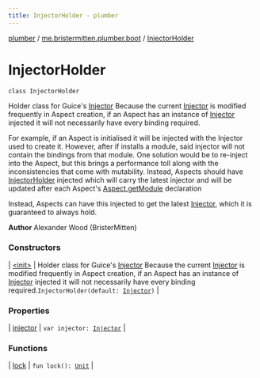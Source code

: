```yaml
---
title: InjectorHolder - plumber
---
```


[plumber](../../index.html) / [me.bristermitten.plumber.boot](../index.html) / [InjectorHolder](./index.html)

# InjectorHolder

`class InjectorHolder`

Holder class for Guice's [Injector](https://google.github.io/guice/api-docs/latest/javadoc/com/google/inject/Injector.html)
Because the current [Injector](https://google.github.io/guice/api-docs/latest/javadoc/com/google/inject/Injector.html) is modified frequently in Aspect creation, if an
Aspect has an instance of [Injector](https://google.github.io/guice/api-docs/latest/javadoc/com/google/inject/Injector.html) injected it will not necessarily have every binding required.

For example, if an Aspect is initialised it will be injected with the Injector used to create it.
However, after if installs a module, said injector will not contain the bindings from that module.
One solution would be to re-inject into the Aspect, but this brings a performance toll along with
the inconsistencies that come with mutability. Instead, Aspects should have [InjectorHolder](./index.html) injected
which will carry the latest injector and will be updated after each Aspect's [Aspect.getModule](../../me.bristermitten.plumber.aspect/-aspect/get-module.html) declaration

Instead, Aspects can have this injected to get the latest [Injector](https://google.github.io/guice/api-docs/latest/javadoc/com/google/inject/Injector.html), which it is guaranteed to always hold.

**Author**
Alexander Wood (BristerMitten)

### Constructors

| [&lt;init&gt;](-init-.html) | Holder class for Guice's [Injector](https://google.github.io/guice/api-docs/latest/javadoc/com/google/inject/Injector.html) Because the current [Injector](https://google.github.io/guice/api-docs/latest/javadoc/com/google/inject/Injector.html) is modified frequently in Aspect creation, if an Aspect has an instance of [Injector](https://google.github.io/guice/api-docs/latest/javadoc/com/google/inject/Injector.html) injected it will not necessarily have every binding required.`InjectorHolder(default: `[`Injector`](https://google.github.io/guice/api-docs/latest/javadoc/com/google/inject/Injector.html)`)` |

### Properties

| [injector](injector.html) | `var injector: `[`Injector`](https://google.github.io/guice/api-docs/latest/javadoc/com/google/inject/Injector.html) |

### Functions

| [lock](lock.html) | `fun lock(): `[`Unit`](https://kotlinlang.org/api/latest/jvm/stdlib/kotlin/-unit/index.html) |

